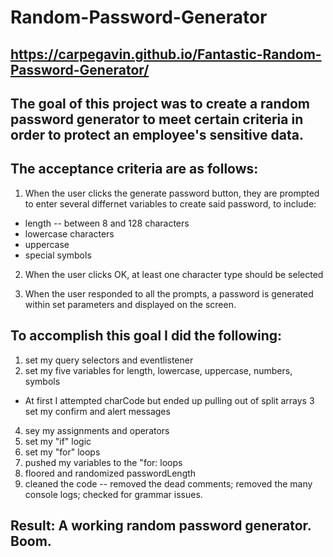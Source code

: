 # Random-Password-Generator
## https://carpegavin.github.io/Fantastic-Random-Password-Generator/

## The goal of this project was to create a random password generator to meet certain criteria in order to protect an employee's sensitive data.

## The acceptance criteria are as follows:
1. When the user clicks the generate password button, they are prompted to enter several differnet variables to create said password, to include:
  * length -- between 8 and 128 characters
  * lowercase characters
  * uppercase
  * special symbols
  
2. When the user clicks OK, at least one character type should be selected

3. When the user responded to all the prompts, a password is generated within set parameters and displayed on the screen.

## To accomplish this goal I did the following:
 1. set my query selectors and eventlistener
 2. set my five variables for length, lowercase, uppercase, numbers, symbols
  * At first I attempted charCode but ended up pulling out of split arrays
 3 set my confirm and alert messages
 4. sey my assignments and operators
 5. set my "if" logic
 6. set my "for" loops
 7. pushed my variables to the "for: loops
 8. floored and randomized passwordLength
 9. cleaned the code -- removed the dead comments; removed the many console logs; checked for grammar issues.
 
## Result: A working random password generator. Boom.
